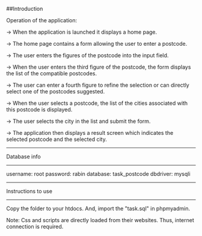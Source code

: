 ##Introduction

Operation of the application:

-> When the application is launched it displays a home page.

-> The home page contains a form allowing the user to enter a postcode.

-> The user enters the figures of the postcode into the input field.

-> When the user enters the third figure of the postcode, the form displays the list of the compatible postcodes.

-> The user can enter a fourth figure to refine the selection or can directly select one of the postcodes suggested.

-> When the user selects a postcode, the list of the cities associated with this postcode is displayed.

-> The user selects the city in the list and submit the form.

-> The application then displays a result screen which indicates the selected postcode and the selected city.

*******************
Database info
*******************

username: root
password: rabin
database: task_postcode
dbdriver: mysqli

**************************
Instructions to use
**************************

Copy the folder to your htdocs. And, import the "task.sql" in phpmyadmin.


Note: Css and scripts are directly loaded from their websites. Thus, internet connection is required.
